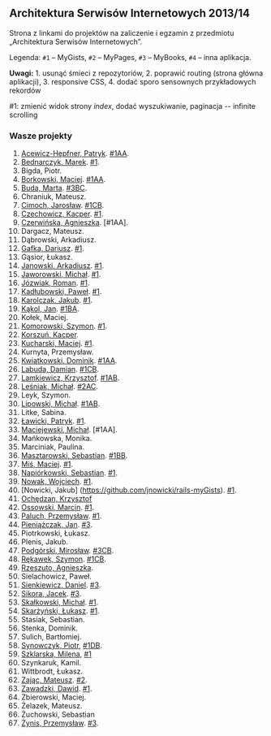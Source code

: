 ## Architektura Serwisów Internetowych 2013/14

Strona z linkami do projektów na zaliczenie i egzamin z przedmiotu „Architektura Serwisów Internetowych”.

Legenda: `#1` – MyGists, `#2` – MyPages, `#3` – MyBooks, `#4` – inna aplikacja.

**Uwagi:** 1. usunąć śmieci z repozytoriów, 2.
poprawić routing (strona główna aplikacji), 3. responsive CSS, 4.
dodać sporo sensownych przykładowych rekordów

\#1: zmienić widok strony *index*, dodać wyszukiwanie, paginacja -- infinite scrolling



### Wasze projekty

1. [Acewicz-Hepfner, Patryk](https://github.com/pacewicz/my_gists). [#1AA](http://mygists-pa.herokuapp.com).
1. [Bednarczyk, Marek](https://github.com/mbednarczyk/my_gists_reedit). [#1](http://mygistsmbednarczyk.herokuapp.com).
1. Bigda, Piotr.
1. [Borkowski, Maciej](https://github.com/borek199/my_gists). [#1AA](http://mygistsmborkowski.herokuapp.com).
1. [Buda, Marta](https://github.com/mbuda/reviewIt). [#3BC](http://books-review.herokuapp.com).
1. Chraniuk, Mateusz.
1. [Cimoch, Jarosław](https://github.com/jcimoch/mygists). [#1CB](http://jcimoch-gists.herokuapp.com).
1. [Czechowicz, Kacper](https://github.com/kipperek/Rails-FirstApp). [#1](http://kczechowicz-gists.herokuapp.com).
1. [Czerwińska, Agnieszka](https://github.com/aczerwinska/my_gists). [#1AA].
1. Dargacz, Mateusz.
1. Dąbrowski, Arkadiusz.
1. [Gafka, Dariusz](https://github.com/dgafka/my_gists). [#1](http://evening-everglades-2118.herokuapp.com).
1. Gąsior, Łukasz.
1. [Janowski, Arkadiusz](https://github.com/janusy/my_gists). [#1](http://janusygists.herokuapp.com).
1. [Jaworowski, Michał](https://github.com/kropeq/my_gists3). [#1](http://jaworowski.herokuapp.com).
1. [Józwiak, Roman](https://github.com/gruchanet/snippeter). [#1](http://snippeter-app.herokuapp.com).
1. [Kadłubowski, Paweł](https://github.com/kpawel-29/my_gists_with_bootstrap). [#1](http://gistmaster.herokuapp.com).
1. [Karolczak, Jakub](https://github.com/Taureli/MyGists). [#1](http://mygists-jkarolczak.herokuapp.com).
1. [Kąkol, Jan](https://github.com/jankkol/ruby_gist). [#1BA](http://jankkolgists.herokuapp.com/gists).
1. Kołek, Maciej.
1. [Komorowski, Szymon](https://github.com/szykom/asi-my-gists). [#1](http://szykom-my-gists.herokuapp.com).
1. [Korszuń, Kacper](https://github.com/gathaspar/RailsGistProject).
1. [Kucharski, Maciej](https://github.com/Maciekek/my-gists2). [#1](http://my-gists.herokuapp.com).
1. Kurnyta, Przemysław.
1. [Kwiatkowski, Dominik](https://github.com/Kalumniatoris/asip1). [#1AA](http://agisty123.herokuapp.com/gists).
1. [Labuda, Damian](https://github.com/kaka2991/my_gists). [#1CB](http://damlab.herokuapp.com).
1. [Lamkiewicz, Krzysztof](https://github.com/KLamkiewicz/RubyGist). [#1AB](http://mojegisty.herokuapp.com).
1. [Leśniak, Michał](https://github.com/mlesniak91/my_notes). [#2AC](http://mlesniak.herokuapp.com/notes).
1. Leyk, Szymon.
1. [Lipowski, Michał](https://github.com/lipek92/my_gists). [#1AB](http://mygistsmlipowski.herokuapp.com).
1. Litke, Sabina.
1. [Ławicki, Patryk](https://github.com/true-or-false/myBinaries). [#1](http://mybeanaries.herokuapp.com).
1. [Maciejewski, Michał](https://github.com/mmaciejewski/my_gists_rework). [#1AA].
1. Mańkowska, Monika.
1. Marciniak, Paulina.
1. [Masztarowski, Sebastian](https://github.com/Bllade/Gisty). [#1BB](http://smasztarowskigists.herokuapp.com).
1. [Miś, Maciej](https://github.com/MacMisDev/gists). [#1](http://mmgists.heroku.com).
1. [Napiórkowski, Sebastian](https://github.com/sebnapi/asi). [#1](https://github.com/sebnapi/asi).
1. [Nowak, Wojciech](https://github.com/YoungCoder/railsgists). [#1](http://djangoisbetterthanrails.herokuapp.com).
1. [Nowicki, Jakub] (https://github.com/jnowicki/rails-myGists). [#1](http://just-some-gists.herokuapp.com).
1. [Ochędzan, Krzysztof](https://github.com/Krzychuuu/Ruby)
1. [Ossowski, Marcin](https://github.com/mossowski/my_gists). [#1](http://mossowski-gists.herokuapp.com).
1. [Paluch, Przemysław](https://github.com/Zhukovo/My_gists-Ruby-on-Rails/tree/production). [#1](http://notateczki.herokuapp.com).
1. [Pieniążczak, Jan](https://github.com/Pelen/books2). [#3](http://pelen.herokuapp.com).
1. Piotrkowski, Łukasz.
1. Plenis, Jakub.
1. [Podgórski, Mirosław](https://github.com/ziomski/my_books). [#3CB](http://ziomski.herokuapp.com).
1. [Rękawek, Szymon](https://github.com/waveq/MyGists). [#1CB](http://mygistsszymonrekawek.herokuapp.com).
1. [Rzeszuto, Agnieszka](https://github.com/arzsz/my_gists).
1. Sielachowicz, Paweł.
1. [Sienkiewicz, Daniel](https://github.com/henio180/asisecond). [#3](http://asisecond.herokuapp.com).
1. [Sikora, Jacek](https://github.com/jaresh/my_videos). [#3](http://jsvideos.herokuapp.com).
1. [Skałkowski, Michał](https://github.com/Michaldwadwa/projekt1-rails). [#1](http://projekcik1.herokuapp.com).
1. [Skarżyński, Łukasz](https://github.com/LukSkarDev/railsapp). [#1](http://lsgists.herokuapp.com/gists).
1. Stasiak, Sebastian.
1. Stenka, Dominik.
1. Sulich, Bartłomiej.
1. [Synowczyk, Piotr](https://github.com/psynowczyk/MyGists), [#1DB](http://psgists.herokuapp.com/).
1. [Szklarska, Milena](https://github.com/madebytechnology/Gists), [#1](http://mygistsapp.herokuapp.com/)
1. Szynkaruk, Kamil.
1. Wittbrodt, Łukasz.
2. [Zając, Mateusz](https://github.com/zajacmp3/RubyOnRails-Informatyka-). [#2](http://horoku-test-todo-list-app.herokuapp.com).
1. [Zawadzki, Dawid](https://github.com/ghost717/my_gists). [#1](http://dzawadzki-app.herokuapp.com).
1. Zbierowski, Maciej.
1. Żelazek, Mateusz.
1. Żuchowski, Sebastian
1. [Żynis, Przemysław](https://github.com/Zynio/MyBooks.git). [#3](http://managerstore.herokuapp.com).
